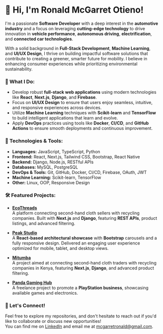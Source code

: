 # 👋 Hi, I'm **Ronald McGarret Otieno**!  
I'm a passionate **Software Developer** with a deep interest in the **automotive industry** and a focus on leveraging **cutting-edge technology** to drive innovation in **vehicle performance**, **autonomous driving**, **electrification**, and **connected car technologies**.

With a solid background in **Full-Stack Development**, **Machine Learning**, and **UI/UX Design**, I thrive on building impactful software solutions that contribute to creating a greener, smarter future for mobility. I believe in enhancing consumer experiences while prioritizing environmental sustainability. 

### 🚀 What I Do:
- Develop robust **full-stack web applications** using modern technologies like **React**, **Next.js**, **Django**, and **Firebase**.
- Focus on **UI/UX Design** to ensure that users enjoy seamless, intuitive, and responsive experiences across devices.
- Utilize **Machine Learning** techniques with **Scikit-learn** and **TensorFlow** to build intelligent applications that learn and evolve.
- Apply **DevOps** practices using tools like **Docker**, **CI/CD**, and **GitHub Actions** to ensure smooth deployments and continuous improvement.

### 🔧 Technologies & Tools:
- **Languages:** JavaScript, TypeScript, Python
- **Frontend:** React, Next.js, Tailwind CSS, Bootstrap, React Native
- **Backend:** Django, Node.js, RESTful APIs
- **Databases:** MySQL, PostgreSQL
- **DevOps & Tools:** Git, GitHub, Docker, CI/CD, Firebase, OAuth, JWT
- **Machine Learning:** Scikit-learn, TensorFlow
- **Other:** Linux, OOP, Responsive Design

### 🛠️ Featured Projects:
- **[EcoThreads](https://github.com/ronaldmcgarret/eco-threads)**  
  A platform connecting second-hand cloth sellers with recycling companies. Built with **Next.js** and **Django**, featuring **REST APIs**, product listings, and advanced filtering.

- **[Peak Studio](https://github.com/ronaldmcgarret/peak-studio)**  
  A **React-based architectural showcase** with **Bootstrap** carousels and a fully responsive design. Delivered an engaging user experience optimized for mobile, tablet, and desktop views.

- **[Mitumba](https://github.com/ronaldmcgarret/mitumba)**  
  A project aimed at connecting second-hand cloth traders with recycling companies in Kenya, featuring **Next.js**, **Django**, and advanced product filtering.

- **[Panda Gaming Hub](https://github.com/ronaldmcgarret/panda-gaming-hub)**  
  A freelance project to promote a **PlayStation business**, showcasing available games and electronics.

### 💬 Let's Connect!
Feel free to explore my repositories, and don't hesitate to reach out if you'd like to collaborate or discuss new opportunities!  
You can find me on [LinkedIn](https://www.linkedin.com/in/ronaldmcgarret/) and email me at [mcgarretronald@gmail.com](mailto:mcgarretronald@gmail.com).
